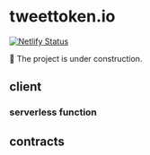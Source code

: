 # tweettoken.io

[![Netlify Status](https://api.netlify.com/api/v1/badges/79db14d1-9416-46df-949e-d9c0b0740137/deploy-status)](https://app.netlify.com/sites/tweet-token/deploys)

🚧 The project is under construction. 

## client

### serverless function

## contracts

